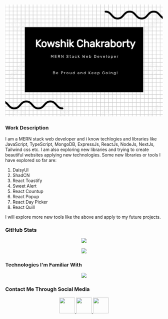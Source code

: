 [![Portfolio Banner](https://raw.githubusercontent.com/KowshikChakraborty-AIUB/kowshikchakraborty-aiub/main/portfolio_banner.jpg)](https://raw.githubusercontent.com/KowshikChakraborty-AIUB/kowshikchakraborty-aiub/main/portfolio_banner.jpg)

### Work Description

I am a MERN stack web developer and i know techlogies and libraries like JavaScript, TypeScript, MongoDB, ExpressJs, ReactJs, NodeJs, NextJs, Tailwind css etc. I am also exploring new libraries and trying to create beautiful websites applying new technologies. Some new libraries or tools I have explored so far are:

1. DaisyUI
2. ShadCN
3. React Toastify
4. Sweet Alert
5. React Countup
6. React Popup
7. React Day Picker
8. React Quill

I will explore more new tools like the above and apply to my future projects.

### GitHub Stats

<p align="center">
  <a href="https://github-readme-streak-stats.herokuapp.com?user=KowshikChakraborty-AIUB&theme=merko&mode=weekly">
    <img src="https://github-readme-streak-stats.herokuapp.com?user=KowshikChakraborty-AIUB&theme=merko&mode=weekly" />
  </a>
</p>

<p align="center">
  <a href="https://api.githubtrends.io/user/svg/KowshikChakraborty-AIUB/langs?time_range=six_months&use_percent=True&theme=dark">
    <img src="https://api.githubtrends.io/user/svg/KowshikChakraborty-AIUB/langs?time_range=six_months&use_percent=True&theme=dark" />
  </a>
</p>

### Technologies I'm Familiar With

<p align="center">
  <a href="https://skillicons.dev">
    <img src="https://skillicons.dev/icons?i=javascript,typescript,mongodb,express,react,nodejs,nextjs" />
  </a>
</p>

### Contact Me Through Social Media

<p align="center">
  <a href="https://www.facebook.com/profile.php?id=100009473225157">
    <img src="https://upload.wikimedia.org/wikipedia/en/0/04/Facebook_f_logo_%282021%29.svg" height="50" width="50" />
  </a>
  <a href="https://github.com/kowshikchakraborty-aiub">
    <img src="https://upload.wikimedia.org/wikipedia/commons/9/91/Octicons-mark-github.svg" height="50" width="50" />
  </a>
  <a href="https://github.com/kowshikchakraborty-aiub">
    <img src="https://upload.wikimedia.org/wikipedia/commons/8/81/LinkedIn_icon.svg" height="50" width="50" />
  </a>
</p>
